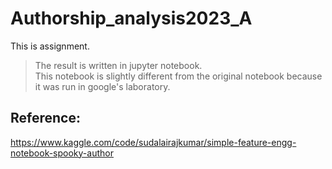 # Authorship_analysis2023_A

This is assignment.  
  
> The result is written in jupyter notebook.    
This notebook is slightly different from the original notebook because it was run in google's laboratory.  

## Reference:
https://www.kaggle.com/code/sudalairajkumar/simple-feature-engg-notebook-spooky-author
